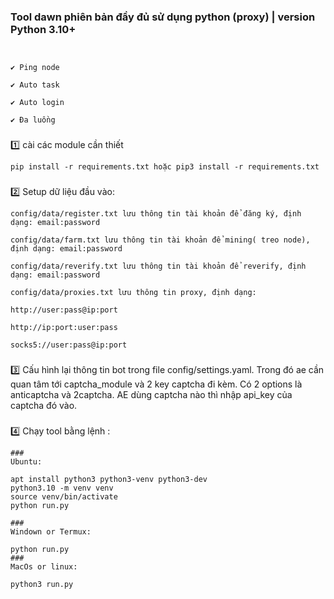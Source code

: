 ### Tool dawn phiên bản đầy đủ sử dụng python (proxy) | version Python 3.10+
```


✔️ Ping node

✔️ Auto task

✔️ Auto login

✔️ Đa luồng
```
 ### 
1️⃣ cài các module cần thiết
```
pip install -r requirements.txt hoặc pip3 install -r requirements.txt
```
### 
2️⃣ Setup dữ liệu đầu vào:
```
config/data/register.txt lưu thông tin tài khoản để đăng ký, định dạng: email:password

config/data/farm.txt lưu thông tin tài khoản để mining( treo node), định dạng: email:password

config/data/reverify.txt lưu thông tin tài khoản để reverify, định dạng: email:password

config/data/proxies.txt lưu thông tin proxy, định dạng:

http://user:pass@ip:port

http://ip:port:user:pass

socks5://user:pass@ip:port
```
### 
3️⃣ Cấu hình lại thông tin bot trong file config/settings.yaml. Trong đó ae cần quan tâm tới captcha_module và 2 key captcha đi kèm. Có 2 options là anticaptcha và 2captcha. AE dùng captcha nào thì nhập api_key của captcha đó vào.
###
4️⃣ Chạy tool bằng lệnh :
```
###
Ubuntu:

apt install python3 python3-venv python3-dev
python3.10 -m venv venv
source venv/bin/activate
python run.py

###
Windown or Termux:

python run.py
###
MacOs or linux:

python3 run.py
```
